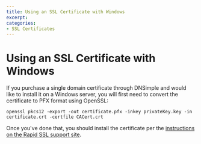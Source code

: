 ```yaml
---
title: Using an SSL Certificate with Windows
excerpt: 
categories:
- SSL Certificates
---
```


# Using an SSL Certificate with Windows

If you purchase a single domain certificate through DNSimple and would like to install it on a Windows server, you will first need to convert the certificate to PFX format using OpenSSL:

`openssl pkcs12 -export -out certificate.pfx -inkey privateKey.key -in certificate.crt -certfile CACert.crt`

Once you've done that, you should install the certificate per the [instructions on the Rapid SSL support site](https://knowledge.rapidssl.com/support/ssl-certificate-support/index?page=content&actp=CROSSLINK&id=SO22345).
